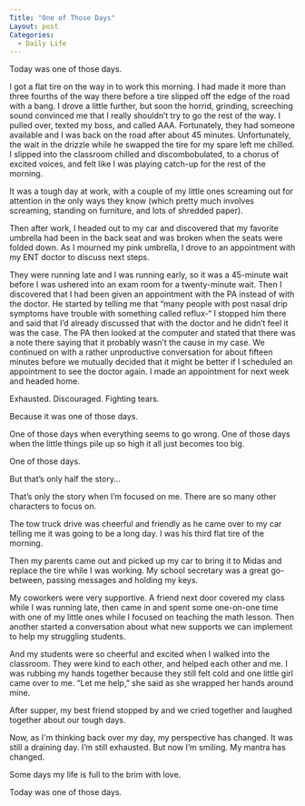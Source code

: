 ```yaml
---
Title: "One of Those Days"
Layout: post
Categories:
  - Daily Life
---
```

<p>Today was one of those days.</p>
<p>I got a flat tire on the way in to work this morning. I had made it more than three fourths of the way there before a tire slipped off the edge of the road with a bang. I drove a little further, but soon the horrid, grinding, screeching sound convinced me that I really shouldn&rsquo;t try to go the rest of the way. I pulled over, texted my boss, and called AAA. Fortunately, they had someone available and I was back on the road after about 45 minutes. Unfortunately, the wait in the drizzle while he swapped the tire for my spare left me chilled. I slipped into the classroom chilled and discombobulated, to a chorus of excited voices, and felt like I was playing catch-up for the rest of the morning.</p>
<p>It was a tough day at work, with a couple of my little ones screaming out for attention in the only ways they know (which pretty much involves screaming, standing on furniture, and lots of shredded paper).</p>
<p>Then after work, I headed out to my car and discovered that my favorite umbrella had been in the back seat and was broken when the seats were folded down. As I mourned my pink umbrella, I drove to an appointment with my ENT doctor to discuss next steps.</p>
<p>They were running late and I was running early, so it was a 45-minute wait before I was ushered into an exam room for a twenty-minute wait. Then I discovered that I had been given an appointment with the PA instead of with the doctor. He started by telling me that &ldquo;many people with post nasal drip symptoms have trouble with something called reflux-&ldquo; I stopped him there and said that I&rsquo;d already discussed that with the doctor and he didn&rsquo;t feel it was the case. The PA then looked at the computer and stated that there was a note there saying that it probably wasn&rsquo;t the cause in my case. We continued on with a rather unproductive conversation for about fifteen minutes before we mutually decided that it might be better if I scheduled an appointment to see the doctor again. I made an appointment for next week and headed home.</p>
<p>Exhausted. Discouraged. Fighting tears.</p>
<p>Because it was one of those days.</p>
<p>One of those days when everything seems to go wrong. One of those days when the little things pile up so high it all just becomes too big.</p>
<p>One of those days.</p>
<p>But that&rsquo;s only half the story&hellip;</p>
<p>That&rsquo;s only the story when I&rsquo;m focused on me. There are so many other characters to focus on.</p>
<p>The tow truck drive was cheerful and friendly as he came over to my car telling me it was going to be a long day. I was his third flat tire of the morning.</p>
<p>Then my parents came out and picked up my car to bring it to Midas and replace the tire while I was working. My school secretary was a great go-between, passing messages and holding my keys.</p>
<p>My coworkers were very supportive. A friend next door covered my class while I was running late, then came in and spent some one-on-one time with one of my little ones while I focused on teaching the math lesson. Then another started a conversation about what new supports we can implement to help my struggling students.</p>
<p>And my students were so cheerful and excited when I walked into the classroom. They were kind to each other, and helped each other and me. I was rubbing my hands together because they still felt cold and one little girl came over to me. &ldquo;Let me help,&rdquo; she said as she wrapped her hands around mine.</p>
<p>After supper, my best friend stopped by and we cried together and laughed together about our tough days.</p>
<p>Now, as I'm thinking back over my day, my perspective has changed. It was still a draining day. I&rsquo;m still exhausted. But now I&rsquo;m smiling. My mantra has changed.</p>
<p>Some days my life is full to the brim with love.</p>
<p>Today was one of those days.</p>
